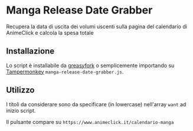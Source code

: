 # Manga Release Date GrabberRecupera la data di uscita dei volumi uscenti sulla pagina del calendario di AnimeClick e calcola la spesa totale## InstallazioneLo script &egrave; installabile da [greasyfork](https://greasyfork.org/it/scripts/397162-manga-release-date-grabber)o semplicemente importando su [Tampermonkey](https://www.tampermonkey.net/) ```manga-release-date-grabber.js```.## UtilizzoI titoli da considerare sono da specificare (in lowercase) nell'array ```want``` ad inizio script.Il pulsante compare su ```https://www.animeclick.it/calendario-manga```
